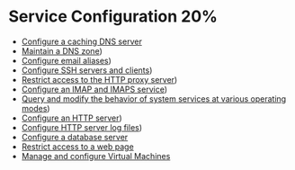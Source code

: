 # Service Configuration 20%
* [Configure a caching DNS server](01.md)
* [Maintain a DNS zone](02.md))
* [Configure email aliases](03.md))
* [Configure SSH servers and clients](04.md))
* [Restrict access to the HTTP proxy server](05.md))
* [Configure an IMAP and IMAPS service](06.md))
* [Query and modify the behavior of system services at various operating modes](07.md))
* [Configure an HTTP server](08.md))
* [Configure HTTP server log files](09.md))
* [Configure a database server](10.md)
* [Restrict access to a web page](11.md)
* [Manage and configure Virtual Machines](13.md)
